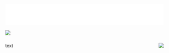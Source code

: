 <h1 align="left">
  <img src="https://raw.githubusercontent.com/kvyuaiss/kvyuaiss/main/header.svg" alt="hi" />
 <img src="https://skillicons.dev/icons?i=js,gcp,angular,ts,nextjs,nodejs,twitter,react,firebase,discord,cloudflare,bots,express,html,css,vscode,materialui,nginx,tailwind&perline=10" />
</h1>
<p align="right">
 <img align="right" src="https://lanyard-profile-readme.vercel.app/api/840040157851025440"></img>
</p>
text
